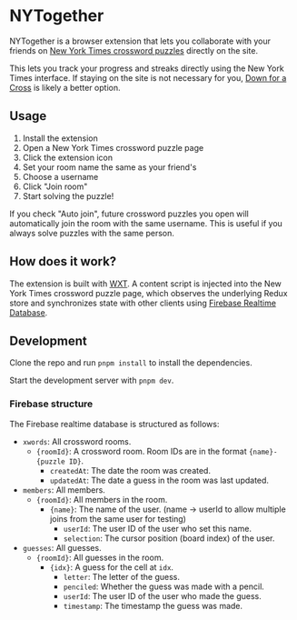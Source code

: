 # NYTogether

NYTogether is a browser extension that lets you collaborate with your friends on [New York Times crossword puzzles](https://www.nytimes.com/crosswords) directly on the site.

This lets you track your progress and streaks directly using the New York Times interface. If staying on the site is not necessary for you, [Down for a Cross](https://downforacross.com/) is likely a better option.

## Usage

1. Install the extension
2. Open a New York Times crossword puzzle page
3. Click the extension icon
4. Set your room name the same as your friend's
5. Choose a username
6. Click "Join room"
7. Start solving the puzzle!

If you check "Auto join", future crossword puzzles you open will automatically join the room with the same username. This is useful if you always solve puzzles with the same person.

## How does it work?

The extension is built with [WXT](https://wxt.dev/). A content script is injected into the New York Times crossword puzzle page, which observes the underlying Redux store and synchronizes state with other clients using [Firebase Realtime Database](https://firebase.google.com/products/realtime-database).

## Development

Clone the repo and run `pnpm install` to install the dependencies.

Start the development server with `pnpm dev`.

### Firebase structure

The Firebase realtime database is structured as follows:

-   `xwords`: All crossword rooms.
    -   `{roomId}`: A crossword room. Room IDs are in the format `{name}-{puzzle ID}`.
        -   `createdAt`: The date the room was created.
        -   `updatedAt`: The date a guess in the room was last updated.
-   `members`: All members.
    -   `{roomId}`: All members in the room.
        -   `{name}`: The name of the user. (name -> userId to allow multiple joins from the same user for testing)
            -   `userId`: The user ID of the user who set this name.
            -   `selection`: The cursor position (board index) of the user.
-   `guesses`: All guesses.
    -   `{roomId}`: All guesses in the room.
        -   `{idx}`: A guess for the cell at `idx`.
            -   `letter`: The letter of the guess.
            -   `penciled`: Whether the guess was made with a pencil.
            -   `userId`: The user ID of the user who made the guess.
            -   `timestamp`: The timestamp the guess was made.
